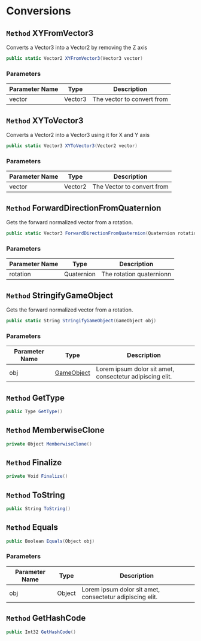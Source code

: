# Conversions

## `Method` XYFromVector3
Converts a Vector3 into a Vector2 by removing the Z axis
```csharp
public static Vector2 XYFromVector3(Vector3 vector)
```
### Parameters

| Parameter Name | Type | Description |
| --------- | --------- | --------- |
| vector | Vector3 | The vector to convert from |


## `Method` XYToVector3
Converts a Vector2 into a Vector3 using it for X and Y axis
```csharp
public static Vector3 XYToVector3(Vector2 vector)
```
### Parameters

| Parameter Name | Type | Description |
| --------- | --------- | --------- |
| vector | Vector2 | The Vector to convert from |


## `Method` ForwardDirectionFromQuaternion
Gets the forward normalized vector from a rotation.
```csharp
public static Vector3 ForwardDirectionFromQuaternion(Quaternion rotation)
```
### Parameters

| Parameter Name | Type | Description |
| --------- | --------- | --------- |
| rotation | Quaternion | The rotation quaternionn |


## `Method` StringifyGameObject
Gets the forward normalized vector from a rotation.
```csharp
public static String StringifyGameObject(GameObject obj)
```
### Parameters

| Parameter Name | Type | Description |
| --------- | --------- | --------- |
| obj | [GameObject](https://thiagomvas.github.io/GameEngine/Entities/GameObject.html) | Lorem ipsum dolor sit amet, consectetur adipiscing elit. |


## `Method` GetType

```csharp
public Type GetType()
```


## `Method` MemberwiseClone

```csharp
private Object MemberwiseClone()
```


## `Method` Finalize

```csharp
private Void Finalize()
```


## `Method` ToString

```csharp
public String ToString()
```


## `Method` Equals

```csharp
public Boolean Equals(Object obj)
```
### Parameters

| Parameter Name | Type | Description |
| --------- | --------- | --------- |
| obj | Object | Lorem ipsum dolor sit amet, consectetur adipiscing elit. |


## `Method` GetHashCode

```csharp
public Int32 GetHashCode()
```

